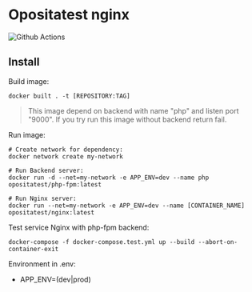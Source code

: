 # Opositatest nginx
![Github Actions](https://github.com/opositatest/nginx/actions/workflows/test.yml/badge.svg)

Install
---
Build image:
```
docker built . -t [REPOSITORY:TAG]
```

>This image depend on backend with name "php" and listen port "9000". 
>If you try run this image without backend return fail.

Run image:
```
# Create network for dependency:
docker network create my-network

# Run Backend server:
docker run -d --net=my-network -e APP_ENV=dev --name php opositatest/php-fpm:latest

# Run Nginx server:
docker run --net=my-network -e APP_ENV=dev --name [CONTAINER_NAME] opositatest/nginx:latest
```



Test service Nginx with php-fpm backend:
```
docker-compose -f docker-compose.test.yml up --build --abort-on-container-exit
````

Environment in .env:
* APP_ENV=(dev|prod)